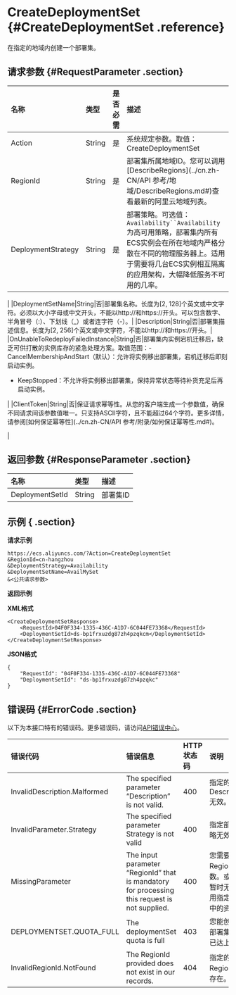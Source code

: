 # CreateDeploymentSet {#CreateDeploymentSet .reference}

在指定的地域内创建一个部署集。

## 请求参数 {#RequestParameter .section}

|名称|类型|是否必需|描述|
|:-|:-|:---|:-|
|Action|String|是|系统规定参数。取值：CreateDeploymentSet|
|RegionId|String|是|部署集所属地域ID。您可以调用[DescribeRegions](../cn.zh-CN/API 参考/地域/DescribeRegions.md#)查看最新的阿里云地域列表。|
|DeploymentStrategy|String|是|部署策略。可选值：`Availability``Availability`为高可用策略，部署集内所有ECS实例会在所在地域内严格分散在不同的物理服务器上。适用于需要将几台ECS实例相互隔离的应用架构，大幅降低服务不可用的几率。

|
|DeploymentSetName|String|否|部署集名称。长度为\[2, 128\]个英文或中文字符。必须以大小字母或中文开头，不能以http://和https://开头。可以包含数字、半角冒号（:）、下划线（\_）或者连字符（-）。|
|Description|String|否|部署集描述信息。长度为\[2, 256\]个英文或中文字符，不能以http://和https://开头。|
|OnUnableToRedeployFailedInstance|String|否|部署集内实例宕机迁移后，缺乏可供打散的实例库存的紧急处理方案。取值范围：-   CancelMembershipAndStart（默认）：允许将实例移出部署集，宕机迁移后即刻启动实例。
-   KeepStopped：不允许将实例移出部署集，保持异常状态等待补货充足后再启动实例。

|
|ClientToken|String|否|保证请求幂等性。从您的客户端生成一个参数值，确保不同请求间该参数值唯一。只支持ASCII字符，且不能超过64个字符。更多详情，请参阅[如何保证幂等性](../cn.zh-CN/API 参考/附录/如何保证幂等性.md#)。

|

## 返回参数 {#ResponseParameter .section}

|名称|类型|描述|
|:-|:-|:-|
|DeploymentSetId|String|部署集ID|

## 示例 { .section}

**请求示例**

```
https://ecs.aliyuncs.com/?Action=CreateDeploymentSet
&RegionId=cn-hangzhou
&DeploymentStrategy=Availability
&DeploymentSetName=AvailMySet
&<公共请求参数>
```

**返回示例**

**XML格式**

```
<CreateDeploymentSetResponse>
	<RequestId>04F0F334-1335-436C-A1D7-6C044FE73368</RequestId>
	<DeploymentSetId>ds-bp1frxuzdg87zh4pzqkcm</DeploymentSetId>
</CreateDeploymentSetResponse>
```

**JSON格式**

```
{
	"RequestId": "04F0F334-1335-436C-A1D7-6C044FE73368"
	"DeploymentSetId": "ds-bp1frxuzdg87zh4pzqkc"
}
```

## 错误码 {#ErrorCode .section}

以下为本接口特有的错误码。更多错误码，请访问[API错误中心](https://error-center.aliyun.com/status/product/Ecs)。

|错误代码|错误信息|HTTP状态码|说明|
|:---|:---|:------|:-|
|InvalidDescription.Malformed|The specified parameter “Description” is not valid.|400|指定的Description无效。|
|InvalidParameter.Strategy|The specified parameter Strategy is not valid|400|指定部署策略无效。|
|MissingParameter|The input parameter “RegionId” that is mandatory for processing this request is not supplied.|400|您需要指定RegionId参数。或者您暂时无法使用指定地域中的资源。|
|DEPLOYMENTSET.QUOTA\_FULL|The deploymentSet quota is full|403|您能创建的部署集数量已达上限。|
|InvalidRegionId.NotFound|The RegionId provided does not exist in our records.|404|指定的RegionId不存在。|

